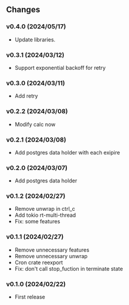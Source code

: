 ## Changes

### v0.4.0 (2024/05/17)
* Update libraries.

### v0.3.1 (2024/03/12)
* Support exponential backoff for retry

### v0.3.0 (2024/03/11)
* Add retry

### v0.2.2 (2024/03/08)
* Modify calc now

### v0.2.1 (2024/03/08)
* Add postgres data holder with each exipire

### v0.2.0 (2024/03/07)
* Add postgres data holder

### v0.1.2 (2024/02/27)
* Remove unwrap in ctrl_c
* Add tokio rt-multi-thread
* Fix: some features

### v0.1.1 (2024/02/27)
* Remove unnecessary features
* Remove unnecessary unwrap
* Cron crate reexport
* Fix: don't call stop_fuction in terminate state

### v0.1.0 (2024/02/22)
* First release
